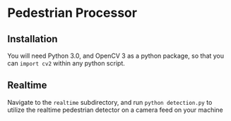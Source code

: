 # Pedestrian Processor

## Installation

You will need Python 3.0, and OpenCV 3 as a python package, so that you can `import cv2` within any python script.  

## Realtime

Navigate to the `realtime` subdirectory, and run `python detection.py` to utilize the realtime pedestrian detector on a camera feed on your machine
